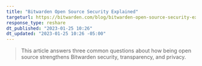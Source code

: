 ```yaml
---
title: "Bitwarden Open Source Security Explained"
targeturl: https://bitwarden.com/blog/bitwarden-open-source-security-explained/ 
response_type: reshare
dt_published: "2023-01-25 10:26"
dt_updated: "2023-01-25 10:26 -05:00"
---
```


> This article answers three common questions about how being open source strengthens Bitwarden security, transparency, and privacy. 
